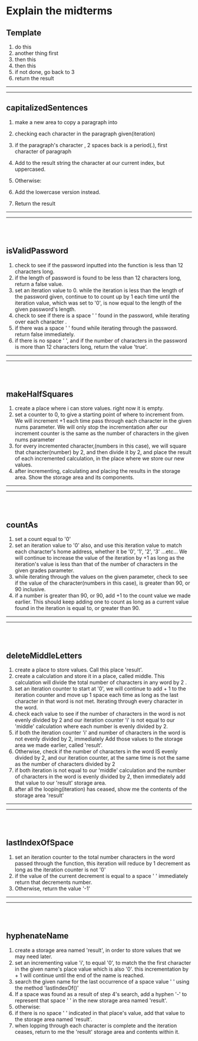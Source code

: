 # Explain the midterms

## Template
1. do this
2. another thing first
3. then this
4. then this
5. if not done, go back to 3
6. return the result
<hr>
<hr>

## capitalizedSentences


1. make a new area to copy a paragraph into
2. checking each character in the paragraph given(iteration)
3.  if the paragraph's character , 2 spaces back is a period(.), first character of paragraph

4. Add to the result string the character at our current index, but uppercased.
5. Otherwise:
6. Add the lowercase version instead.
7. Return the result

<hr>
<hr>
<br>
<br>



## isValidPassword

1. check to see if the password inputted into the function is less than 12 characters long.
2. if the length of password is found to be less than 12 characters long, return a false value.
3. set an iteration value to 0. while the iteration is less than the length of the password given, continue to to count up by 1 each time until the iteration value, which was set to '0', is now equal to the length of the given password's length.
4. check to see if there is a space ' ' found in the password, while iterating over each character .
5. if there was a space ' ' found while iterating through the password. return false immediately.
6. if there is no space ' ', and if the number of characters in the password is more than 12 characters long, return the value 'true'.

<hr>
<hr>
<br>
<br>



## makeHalfSquares

1. create a place where i can store values. right now it is empty.
2. set a counter to 0, to give a starting point of where to increment from. We will increment +1 each time pass through each character in the given nums parameter. We will only stop the incrementation after our increment counter is the same as the number of characters in the given nums parameter
3. for every incremented character,(numbers in this case), we will square that character(number) by 2, and then divide it by 2, and place the result of each incremented calculation, in the place where we store our new values.
4. after incrementing, calculating and placing the results in the storage area. Show the storage area and its components.

<hr>
<hr>
<br>
<br>


## countAs

1. set a count equal to '0'
2. set an iteration value to '0' also, and use this iteration value to match each character's home address, whether it be '0', '1', '2', '3' ...etc... We will continue to increase the value of the iteration by +1 as long as the iteration's value is less than that of the number of characters in the given grades parameter. 
3. while iterating through the values on the given parameter, check to see if the value of the character(numbers in this case), is greater than 90, or 90 inclusive.
4. if a number is greater than 90, or 90, add +1 to the count value we made earlier. This should keep adding one to count as long as a current value found in the iteration is equal to, or greater than 90.

<hr>
<hr>
<br>
<br>


## deleteMiddleLetters

1. create a place to store values. Call this place 'result'.
2. create a calculation and store it in a place, called middle. This calculation will divide the total number of characters in any word by 2 .
3. set an iteration counter to start at '0', we will continue to add + 1 to the iteration counter and move up 1 space  each time as long as the last character in that word is not met. Iterating through every character in the word.
4. check each value to see if the number of characters in the word is not evenly divided by 2 and our iteration counter 'i' is not equal to our 'middle' calculation where each number is evenly divided by 2.
5. if both the iteration counter 'i' and number of characters in the word is not evenly divided by 2, immediately Add those values to the storage area we made earlier, called 'result'.
6. Otherwise, check if the number of characters in the word IS evenly divided by 2, and our iteration counter, at the same time is not the same as the number of characters divided by 2
7. if both iteration is not equal to our 'middle' calculation and the number of characters in the word is evenly divided by 2, then immediately add that value to our 'result' storage area.
8. after all the looping(iteration) has ceased, show me the contents of the storage area 'result'


<hr>
<hr>
<br>
<br>

## lastIndexOfSpace

1. set an iteration counter to the total number characters in the word passed through the function, this iteration will reduce by 1 decrement as long as the iteration counter is not '0'
2. if the value of the current decrement is equal to a space ' ' immediately return that decrements number.
3. Otherwise, return the value '-1'

<hr>
<hr>
<br>
<br>


## hyphenateName

1. create a storage area named 'result', in order to store values that we may need later.
2. set an incrementing value 'i', to equal '0', to match the the first character in the given name's place value which is also '0'. this incrementation by + 1 will continue until the end of the name is reached.
3. search the given name for the last occurrence of a space value ' ' using the method 'lastIndexOf()'  
4. If a space was found as a result of step 4's search, add a hyphen '-' to represent that space ' ' in the new storage area named 'result'.
5. otherwise:
6. if there is no space ' ' indicated in that place's value, add that value to the storage area named 'result'.
7. when lopping through each character is complete and the iteration ceases, return to me the 'result' storage area and contents within it.

